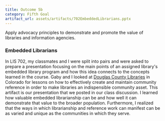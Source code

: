 ```yaml
---
title: Outcome 5b
category: Fifth Goal
artifact_url: assets/artifacts/702EmbeddedLibrarians.pptx
---
```

Apply advocacy principles to demonstrate and promote the value of libraries and information agencies.
### **Embedded Librarians** ###
In LIS 702, my classmates and I were split into pairs and were asked to prepare a presentation focusing on the main points of an assigned library's embedded library program and how this idea connects to the concepts learned in the course. Gaby and I looked at [Douglas County Libraries](https://americanlibrariesmagazine.org/2012/06/13/community-reference-making-libraries-indispensable-in-a-new-way/) in Colorado for lessons on how to effectively create and maintain community reference in order to make libraries an indispensible community asset. This artifact is our presentation that we posted in our class discussion. I learned how valuable embedded librarianship can be and how well it can demonstrate that value to the broader population. Furthermore, I realized that the ways in which librarianship and reference work can manifest can be as varied and unique as the communities in which they serve. 
